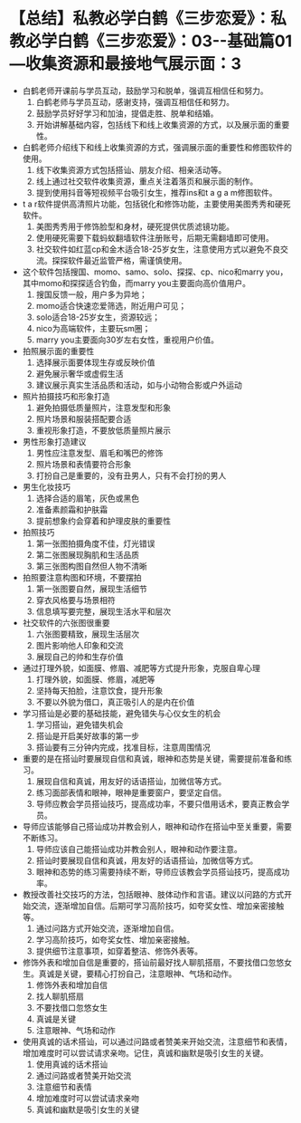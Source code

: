 # 【总结】私教必学白鹤《三步恋爱》：私教必学白鹤《三步恋爱》：03--基础篇01—收集资源和最接地气展示面：3

-   白鹤老师开课前与学员互动，鼓励学习和脱单，强调互相信任和努力。
    1.  白鹤老师与学员互动，感谢支持，强调互相信任和努力。
    2.  鼓励学员好好学习和加油，提倡走胜、脱单和结婚。
    3.  开始讲解基础内容，包括线下和线上收集资源的方式，以及展示面的重要性。
-   白鹤老师介绍线下和线上收集资源的方式，强调展示面的重要性和修图软件的使用。
    1.  线下收集资源方式包括搭讪、朋友介绍、相亲活动等。
    2.  线上通过社交软件收集资源，重点关注着落页和展示面的制作。
    3.  提到使用抖音等短视频平台吸引女生，推荐ins和t a g a m修图软件。
-   t a r软件提供高清照片功能，包括锐化和修饰功能，主要使用美图秀秀和硬死软件。
    1.  美图秀秀用于修饰脸型和身材，硬死提供优质滤镜功能。
    2.  使用硬死需要下载蚂蚁翻墙软件注册账号，后期无需翻墙即可使用。
    3.  社交软件如红蓝cp和金木适合18-25岁女生，注意使用方式以避免不良交流。探探软件最近监管严格，需谨慎使用。
-   这个软件包括搜国、momo、samo、solo、探探、cp、nico和marry you，其中momo和探探适合钓鱼，而marry you主要面向高价值用户。
    1.  搜国反馈一般，用户多为异地；
    2.  momo适合快速恋爱筛选，附近用户可见；
    3.  solo适合18-25岁女生，资源较远；
    4.  nico为高端软件，主要玩sm圈；
    5.  marry you主要面向30岁左右女性，重视用户价值。
-   拍照展示面的重要性
    1.  选择展示面要体现生存或反映价值
    2.  避免展示奢华或虚假生活
    3.  建议展示真实生活品质和活动，如与小动物合影或户外运动
-   照片拍摄技巧和形象打造
    1.  避免拍摄低质量照片，注意发型和形象
    2.  照片场景和服装搭配要合适
    3.  重视形象打造，不要放低质量照片展示
-   男性形象打造建议
    1.  男性应注意发型、眉毛和嘴巴的修饰
    2.  照片场景和表情要符合形象
    3.  打扮自己是重要的，没有丑男人，只有不会打扮的男人
-   男生化妆技巧
    1.  选择合适的眉笔，灰色或黑色
    2.  准备素颜霜和护肤霜
    3.  提前想象约会穿着和护理皮肤的重要性
-   拍照技巧
    1.  第一张图拍摄角度不佳，灯光错误
    2.  第二张图展现胸肌和生活品质
    3.  第三张图构图自然但人物不清晰
-   拍照要注意构图和环境，不要摆拍
    1.  第一张图要自然，展现生活细节
    2.  穿衣风格要与场景相符
    3.  信息填写要完整，展现生活水平和层次
-   社交软件的六张图很重要
    1.  六张图要精致，展现生活层次
    2.  图片影响他人印象和交流
    3.  展现自己的帅和生存价值
-   通过打理外貌，如面膜、修眉、减肥等方式提升形象，克服自卑心理
    1.  打理外貌，如面膜、修眉，减肥等
    2.  坚持每天拍脸，注意饮食，提升形象
    3.  不要以外貌为借口，真正吸引人的是内在价值
-   学习搭讪是必要的基础技能，避免错失与心仪女生的机会
    1.  学习搭讪，避免错失机会
    2.  搭讪是开启美好故事的第一步
    3.  搭讪要有三分钟内完成，找准目标，注意周围情况
-   重要的是在搭讪时要展现自信和真诚，眼神和态势是关键，需要提前准备和练习。
    1.  展现自信和真诚，用友好的话语搭讪，加微信等方式。
    2.  练习面部表情和眼神，眼神是重要窗户，要坚定自信。
    3.  导师应教会学员搭讪技巧，提高成功率，不要只借用话术，要真正教会学员。
-   导师应该能够自己搭讪成功并教会别人，眼神和动作在搭讪中至关重要，需要不断练习。
    1.  导师应该自己能搭讪成功并教会别人，眼神和动作要注意。
    2.  搭讪时要展现自信和真诚，用友好的话语搭讪，加微信等方式。
    3.  眼神和态势的练习需要持续不断，导师应该教会学员搭讪技巧，提高成功率。
-   教授改善社交技巧的方法，包括眼神、肢体动作和言语。建议以问路的方式开始交流，逐渐增加自信。后期可学习高阶技巧，如夸奖女性、增加亲密接触等。
    1.  通过问路方式开始交流，逐渐增加自信。
    2.  学习高阶技巧，如夸奖女性、增加亲密接触。
    3.  提供细节注意事项，如穿着整洁、修饰外表等。
-   修饰外表和增加自信是重要的，搭讪前最好找人聊肌搭扇，不要找借口忽悠女生。真诚是关键，要精心打扮自己，注意眼神、气场和动作。
    1.  修饰外表和增加自信
    2.  找人聊肌搭扇
    3.  不要找借口忽悠女生
    4.  真诚是关键
    5.  注意眼神、气场和动作
-   使用真诚的话术搭讪，可以通过问路或者赞美来开始交流，注意细节和表情，增加难度时可以尝试请求亲吻。记住，真诚和幽默是吸引女生的关键。
    1.  使用真诚的话术搭讪
    2.  通过问路或者赞美开始交流
    3.  注意细节和表情
    4.  增加难度时可以尝试请求亲吻
    5.  真诚和幽默是吸引女生的关键